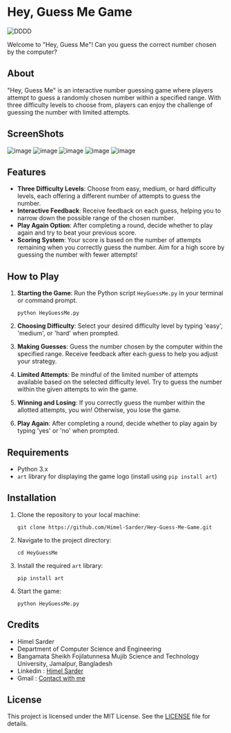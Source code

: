 # Hey, Guess Me Game
![DDDD](https://github.com/Himel-Sarder/Hey-Guess-Me-Game/assets/143216886/79f931f5-8be3-4a24-a2a0-01f41af14b55)

Welcome to "Hey, Guess Me"! Can you guess the correct number chosen by the computer?

## About

"Hey, Guess Me" is an interactive number guessing game where players attempt to guess a randomly chosen number within a specified range. With three difficulty levels to choose from, players can enjoy the challenge of guessing the number with limited attempts.

## ScreenShots   
![image](https://github.com/Himel-Sarder/Hey-Guess-Me-Game/assets/143216886/7a16295d-5d92-4f40-a905-783815ce6931)
![image](https://github.com/Himel-Sarder/Hey-Guess-Me-Game/assets/143216886/6a1c3413-82e3-40e7-8a28-a495b6eabfdb)
![image](https://github.com/Himel-Sarder/Hey-Guess-Me-Game/assets/143216886/3f0fa79f-8175-4605-8be5-ce3e1578eef1)
![image](https://github.com/Himel-Sarder/Hey-Guess-Me-Game/assets/143216886/4c053011-bec8-4df4-b567-13d7d0f276c8)
![image](https://github.com/Himel-Sarder/Hey-Guess-Me-Game/assets/143216886/f795cf91-f90a-446e-b10d-545cd3967960)

## Features

- **Three Difficulty Levels**: Choose from easy, medium, or hard difficulty levels, each offering a different number of attempts to guess the number.
- **Interactive Feedback**: Receive feedback on each guess, helping you to narrow down the possible range of the chosen number.
- **Play Again Option**: After completing a round, decide whether to play again and try to beat your previous score.
- **Scoring System**: Your score is based on the number of attempts remaining when you correctly guess the number. Aim for a high score by guessing the number with fewer attempts!

## How to Play

1. **Starting the Game**: Run the Python script `HeyGuessMe.py` in your terminal or command prompt.
   ```
   python HeyGuessMe.py
   ```

2. **Choosing Difficulty**: Select your desired difficulty level by typing 'easy', 'medium', or 'hard' when prompted.
   
3. **Making Guesses**: Guess the number chosen by the computer within the specified range. Receive feedback after each guess to help you adjust your strategy.

4. **Limited Attempts**: Be mindful of the limited number of attempts available based on the selected difficulty level. Try to guess the number within the given attempts to win the game.

5. **Winning and Losing**: If you correctly guess the number within the allotted attempts, you win! Otherwise, you lose the game.

6. **Play Again**: After completing a round, decide whether to play again by typing 'yes' or 'no' when prompted.

## Requirements

- Python 3.x
- `art` library for displaying the game logo (install using `pip install art`)

## Installation

1. Clone the repository to your local machine:
   ```
   git clone https://github.com/Himel-Sarder/Hey-Guess-Me-Game.git
   ```

2. Navigate to the project directory:
   ```
   cd HeyGuessMe
   ```

3. Install the required `art` library:
   ```
   pip install art
   ```

4. Start the game:
   ```
   python HeyGuessMe.py
   ```
## Credits   
- Himel Sarder
- Department of Computer Science and Engineering
- Bangamata Sheikh Fojilatunnesa Mujib Science and Technology University, Jamalpur, Bangladesh
- Linkedin : [Himel Sarder](https://www.linkedin.com/in/himel-sarder/)
- Gmail : [Contact with me](info.himelcse@gmail.com)

## License

This project is licensed under the MIT License. See the [LICENSE](LICENSE) file for details.
